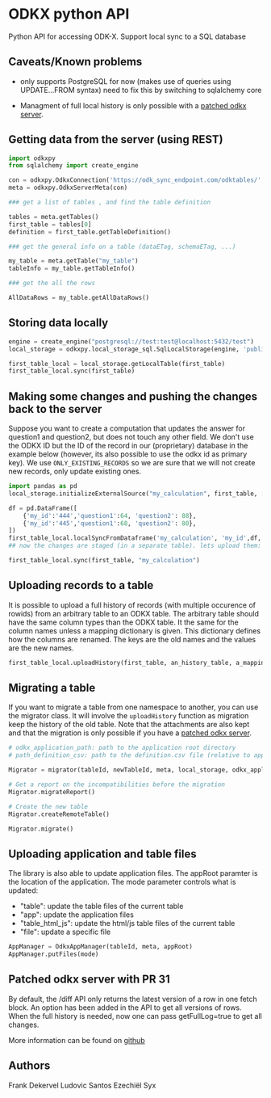 # ODKX python API

Python API for accessing ODK-X. Support local sync to a SQL database

## Caveats/Known problems

* only supports PostgreSQL for now (makes use of queries using UPDATE...FROM syntax)
  need to fix this by switching to sqlalchemy core

* Managment of full local history is only possible with a [patched odkx server](#patched-odkx-server-with-pr-31).

## Getting data from the server (using REST)

```python
import odkxpy
from sqlalchemy import create_engine

con = odkxpy.OdkxConnection('https://odk_sync_endpoint.com/odktables/', 'user', 'password')
meta = odkxpy.OdkxServerMeta(con)

### get a list of tables , and find the table definition

tables = meta.getTables()
first_table = tables[0]
definition = first_table.getTableDefinition()

### get the general info on a table (dataETag, schemaETag, ...)

my_table = meta.getTable("my_table")
tableInfo = my_table.getTableInfo()

### get the all the rows

AllDataRows = my_table.getAllDataRows()
```

## Storing data locally

```python
engine = create_engine("postgresql://test:test@localhost:5432/test")
local_storage = odkxpy.local_storage_sql.SqlLocalStorage(engine, 'public','/home/attachments')

first_table_local = local_storage.getLocalTable(first_table)
first_table_local.sync(first_table)
```

## Making some changes and pushing the changes back to the server

Suppose you want to create a computation that updates the answer for question1 and question2, but does not touch any other field.
We don't use the ODKX ID but the ID of the record in our (proprietary) database in the example below (however, its also possible to use the odkx id as primary key).
We use `ONLY_EXISTING_RECORDS` so we are sure that we will not create new records, only update existing ones.

```python
import pandas as pd
local_storage.initializeExternalSource("my_calculation", first_table, ["question1", "question2","my_id"])

df = pd.DataFrame([
    {'my_id':'444','question1':64, 'question2': 88},
    {'my_id':'445','question1':68, 'question2': 80},
])
first_table_local.localSyncFromDataframe('my_calculation', 'my_id',df, odkxpy.LocalSyncMode.ONLY_EXISTING_RECORDS)
## now the changes are staged (in a separate table). lets upload them:

first_table_local.sync(first_table, "my_calculation")
```

## Uploading records to a table

It is possible to upload a full history of records (with multiple occurence of rowids) from an arbitrary table to an ODKX table.
The arbitrary table should have the same column types than the ODKX table. It the same for the column names unless a mapping dictionary is given.
This dictionary defines how the columns are renamed. The keys are the old names and the values are the new names.

```python
first_table_local.uploadHistory(first_table, an_history_table, a_mapping_dict):
```

## Migrating a table

If you want to migrate a table from one namespace to another, you can use the migrator class.
It will involve the `uploadHistory` function as migration keep the history of the old table.
Note that the attachments are also kept and that the migration is only possible if you have a [patched odkx server](#patched-odkx-server-with-pr-31).

```python
# odkx_application_path: path to the application root directory
# path_definition_csv: path to the definition.csv file (relative to appRoot)

Migrator = migrator(tableId, newTableId, meta, local_storage, odkx_application_path, path_definition_csv, a_mapping_dict)

# Get a report on the incompatibilities before the migration
Migrator.migrateReport()

# Create the new table
Migrator.createRemoteTable()

Migrator.migrate()
```

## Uploading application and table files
The library is also able to update application files. 
The appRoot paramter is the location of the application.
The mode parameter controls what is updated:
- "table": update the table files of the current table
- "app": update the application files
- "table_html_js": update the html/js table files of the current table
- "file": update a specific file

```python
AppManager = OdkxAppManager(tableId, meta, appRoot)
AppManager.putFiles(mode)
```

## Patched odkx server with PR 31

By default, the /diff API only returns the latest version of a row in one fetch block. 
An option has been added in the API to get all versions of rows.
When the full history is needed, now one can pass getFullLog=true to get all changes.

More information can be found on [github](https://github.com/opendatakit/sync-endpoint/pull/31)

## Authors

Frank Dekervel
Ludovic Santos
Ezechiël Syx
